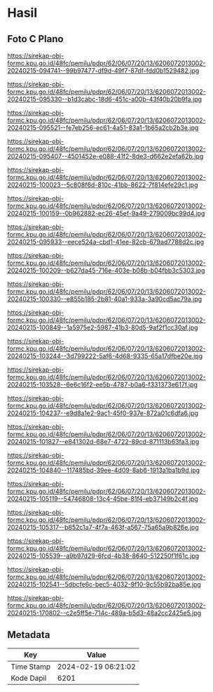 # Hasil

## Foto C Plano

https://sirekap-obj-formc.kpu.go.id/48fc/pemilu/pdpr/62/06/07/20/13/6206072013002-20240215-094741--99b97477-df9d-49f7-87df-fdd0b1529482.jpg

https://sirekap-obj-formc.kpu.go.id/48fc/pemilu/pdpr/62/06/07/20/13/6206072013002-20240215-095330--b1d3cabc-18d6-451c-a00b-43f40b20b9fa.jpg

https://sirekap-obj-formc.kpu.go.id/48fc/pemilu/pdpr/62/06/07/20/13/6206072013002-20240215-095521--fe7eb256-ec61-4a51-83a1-1b65a2cb2b3e.jpg

https://sirekap-obj-formc.kpu.go.id/48fc/pemilu/pdpr/62/06/07/20/13/6206072013002-20240215-095407--4501452e-e088-41f2-8de3-d662e2efa62b.jpg

https://sirekap-obj-formc.kpu.go.id/48fc/pemilu/pdpr/62/06/07/20/13/6206072013002-20240215-100023--5c808f6d-810c-41bb-8622-7f814efe29c1.jpg

https://sirekap-obj-formc.kpu.go.id/48fc/pemilu/pdpr/62/06/07/20/13/6206072013002-20240215-100159--0b962882-ec26-45ef-9a49-279009bc99d4.jpg

https://sirekap-obj-formc.kpu.go.id/48fc/pemilu/pdpr/62/06/07/20/13/6206072013002-20240215-095933--eece524a-cbd1-41ee-82cb-679ad7788d2c.jpg

https://sirekap-obj-formc.kpu.go.id/48fc/pemilu/pdpr/62/06/07/20/13/6206072013002-20240215-100209--b627da45-716e-403e-b08b-b04fbb3c5303.jpg

https://sirekap-obj-formc.kpu.go.id/48fc/pemilu/pdpr/62/06/07/20/13/6206072013002-20240215-100330--e855b185-2b81-40a1-933a-3a90cd5ac79a.jpg

https://sirekap-obj-formc.kpu.go.id/48fc/pemilu/pdpr/62/06/07/20/13/6206072013002-20240215-100849--1a5975e2-5987-41b3-80d5-9af2f1cc30af.jpg

https://sirekap-obj-formc.kpu.go.id/48fc/pemilu/pdpr/62/06/07/20/13/6206072013002-20240215-103244--3d799222-5af6-4d68-9335-65a17dfbe20e.jpg

https://sirekap-obj-formc.kpu.go.id/48fc/pemilu/pdpr/62/06/07/20/13/6206072013002-20240215-103528--6e6c16f2-ee5b-4787-b0a6-f331373e617f.jpg

https://sirekap-obj-formc.kpu.go.id/48fc/pemilu/pdpr/62/06/07/20/13/6206072013002-20240215-104237--e9d8a1e2-9ac1-45f0-937e-872a01c6dfa6.jpg

https://sirekap-obj-formc.kpu.go.id/48fc/pemilu/pdpr/62/06/07/20/13/6206072013002-20240215-101827--e841302d-68e7-4722-89cd-871113b63fa3.jpg

https://sirekap-obj-formc.kpu.go.id/48fc/pemilu/pdpr/62/06/07/20/13/6206072013002-20240215-104840--117485bd-39ee-4d09-8ab6-1913a1ba1b9d.jpg

https://sirekap-obj-formc.kpu.go.id/48fc/pemilu/pdpr/62/06/07/20/13/6206072013002-20240215-105119--54746808-13c4-45be-81f4-eb37149b2c4f.jpg

https://sirekap-obj-formc.kpu.go.id/48fc/pemilu/pdpr/62/06/07/20/13/6206072013002-20240215-105317--b852c1a7-4f7a-463f-a567-75a65a9b826e.jpg

https://sirekap-obj-formc.kpu.go.id/48fc/pemilu/pdpr/62/06/07/20/13/6206072013002-20240215-105539--a9b97d29-6fcd-4b38-8640-512250f1f61c.jpg

https://sirekap-obj-formc.kpu.go.id/48fc/pemilu/pdpr/62/06/07/20/13/6206072013002-20240215-102541--5dbcfe6c-bec5-4032-9f10-9c55b92ba85e.jpg

https://sirekap-obj-formc.kpu.go.id/48fc/pemilu/pdpr/62/06/07/20/13/6206072013002-20240215-170802--c2e5ff5e-714c-489a-b5d3-48a2cc2425e5.jpg


## Metadata

| Key        | Value               |
| ---------- | ------------------- |
| Time Stamp | 2024-02-19 06:21:02 |
| Kode Dapil | 6201                |



